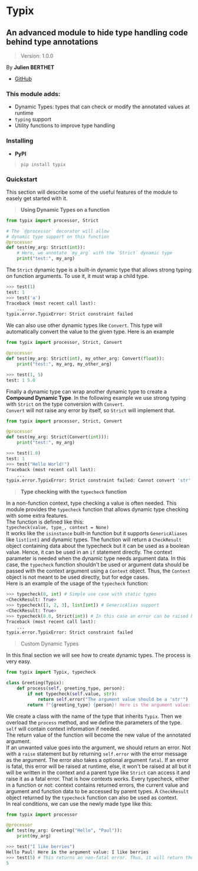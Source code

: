 # Typix
## An advanced module to hide type handling code behind type annotations

> Version: 1.0.0

By **Julien BERTHET**
* [GitHub](https://github.com/Julien-Berthet)

### This module adds:
* Dynamic Types: types that can check or modify the annotated values at runtime
* `typing` support
* Utility functions to improve type handling

### Installing
* **PyPI**  
> `pip install typix`

### Quickstart
This section will describe some of the useful features of the module to easely get started with it.

> **Using Dynamic Types on a function**
```py
from typix import processor, Strict

# The `@processor` decorator will allow 
# dynamic type support on this function
@processor
def test(my_arg: Strict(int)):
    # Here, we annotate `my_arg` with the `Strict` dynamic type
    print("test:", my_arg)
```

The `Strict` dynamic type is a built-in dynamic type that allows strong
typing on function arguments. To use it, it must wrap a child type.

```py
>>> test(1)
test: 1
>>> test('a')
Traceback (most recent call last):
    ...
typix.error.TypixError: Strict constraint failed
```

We can also use other dynamic types like `Convert`. This type will automatically convert the value to the given type. Here is an example

```py
from typix import processor, Strict, Convert

@processor
def test(my_arg: Strict(int), my_other_arg: Convert(float)):
    print("test:", my_arg, my_other_arg)
```

```py
>>> test(1, 5)
test: 1 5.0
```

Finally a dynamic type can wrap another dynamic type to create a **Compound Dynamic Type**. In the following example we use strong typing with `Strict` on the type conversion with `Convert`.  
`Convert` will not raise any error by itself, so `Strict` will implement that.

```py
from typix import processor, Strict, Convert

@processor
def test(my_arg: Strict(Convert(int))):
    print("test:", my_arg)
```

```py
>>> test(1.0)
test: 1
>>> test("Hello World!")
Traceback (most recent call last):
    ...
typix.error.TypixError: Strict constraint failed: Cannot convert 'str' to 'int'
```

> **Type checking with the `typecheck` function**

In a non-function context, type checking a value is often needed. This module provides the `typecheck` function that allows dynamic type checking
with some extra features.  
The function is defined like this:  
`typecheck(value, type_, context = None)`  
It works like the `isinstance` built-in function but it supports `GenericAliases` like `list[int]` and dynamic types. The function will return a `CheckResult` object containing data about the typecheck but it can be used as a boolean value. Hence, it can be used in an `if` statement directly. The context parameter is needed when the dynamic type needs argument data. In this case, the `typecheck` function shouldn't be used or argument data should be passed with the context argument using a `Context` object. Thus, the `Context` object is not meant to be used directly, but for edge cases.  
Here is an example of the usage of the `typecheck` function:

```py
>>> typecheck(0, int) # Simple use case with static types
<CheckResult: True>
>>> typecheck([1, 2, 3], list[int]) # GenericAlias support
<CheckResult: True>
>>> typecheck(0.0, Strict(int)) # In this case an error can be raised by typecheck
Traceback (most recent call last):
    ...
typix.error.TypixError: Strict constraint failed
```

> Custom Dynamic Types

In this final section we will see how to create dynamic types. The process is
very easy.

```py
from typix import Typix, typecheck

class Greeting(Typix):
    def process(self, greeting_type, person):
        if not typecheck(self.value, str):
            return self.error("The argument value should be a 'str'")
        return f"{greeting_type} {person}! Here is the argument value: {self.value}"
```

We create a class with the name of the type that inherits `Typix`. Then we overload the `process` method, and we define the parameters of the type.  
`self` will contain context information if needed.  
The return value of the function will become the new value of the annotated argument.  
If an unwanted value goes into the argument, we should return an error. Not with a `raise`
statement but by returning `self.error` with the error message as
the argument. The error also takes a optional argument `fatal`. If an error is fatal, this error will be raised at runtime, else, it won't be raised at all but it will be written in the context and a parent type like `Strict` can access it and raise it as a fatal error. That is how contexts works. Every typecheck, either in a function or not: context contains returned errors, the current value and argument and function data to be accessed by parent types. A `CheckResult` object returned by the `typecheck` function can also be used as context.  
In real conditions, we can use the newly made type like this:
```py
from typix import processor

@processor
def test(my_arg: Greeting("Hello", "Paul")):
    print(my_arg)
```
```py
>>> test("I like berries")
Hello Paul! Here is the argument value: I like berries
>>> test(5) # This returns an non-fatal error. Thus, it will return the default value.
5
```
